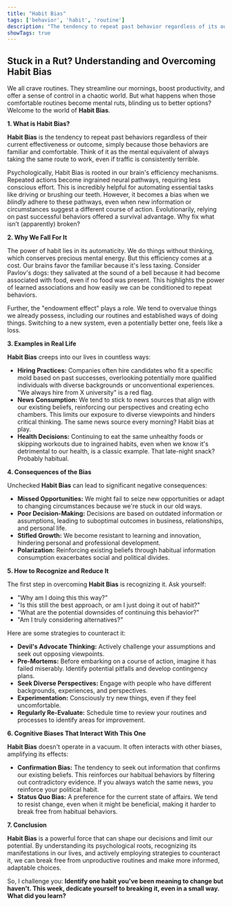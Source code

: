 ```yaml
---
title: "Habit Bias"
tags: ['behavior', 'habit', 'routine']
description: "The tendency to repeat past behavior regardless of its outcome due to the comfort of routine."
showTags: true
---
```


## Stuck in a Rut? Understanding and Overcoming Habit Bias

We all crave routines. They streamline our mornings, boost productivity, and offer a sense of control in a chaotic world. But what happens when those comfortable routines become mental ruts, blinding us to better options? Welcome to the world of **Habit Bias**.

**1. What is Habit Bias?**

**Habit Bias** is the tendency to repeat past behaviors regardless of their current effectiveness or outcome, simply because those behaviors are familiar and comfortable. Think of it as the mental equivalent of always taking the same route to work, even if traffic is consistently terrible.

Psychologically, Habit Bias is rooted in our brain's efficiency mechanisms. Repeated actions become ingrained neural pathways, requiring less conscious effort. This is incredibly helpful for automating essential tasks like driving or brushing our teeth. However, it becomes a bias when we *blindly* adhere to these pathways, even when new information or circumstances suggest a different course of action. Evolutionarily, relying on past successful behaviors offered a survival advantage. Why fix what isn’t (apparently) broken?

**2. Why We Fall For It**

The power of habit lies in its automaticity. We do things without thinking, which conserves precious mental energy. But this efficiency comes at a cost. Our brains favor the familiar because it's less taxing. Consider Pavlov's dogs: they salivated at the sound of a bell because it had become associated with food, even if no food was present. This highlights the power of learned associations and how easily we can be conditioned to repeat behaviors.

Further, the "endowment effect" plays a role. We tend to overvalue things we already possess, including our routines and established ways of doing things. Switching to a new system, even a potentially better one, feels like a loss.

**3. Examples in Real Life**

**Habit Bias** creeps into our lives in countless ways:

*   **Hiring Practices:** Companies often hire candidates who fit a specific mold based on past successes, overlooking potentially more qualified individuals with diverse backgrounds or unconventional experiences. "We always hire from X university" is a red flag.
*   **News Consumption:** We tend to stick to news sources that align with our existing beliefs, reinforcing our perspectives and creating echo chambers. This limits our exposure to diverse viewpoints and hinders critical thinking. The same news source every morning? Habit bias at play.
*   **Health Decisions:** Continuing to eat the same unhealthy foods or skipping workouts due to ingrained habits, even when we know it's detrimental to our health, is a classic example. That late-night snack? Probably habitual.

**4. Consequences of the Bias**

Unchecked **Habit Bias** can lead to significant negative consequences:

*   **Missed Opportunities:** We might fail to seize new opportunities or adapt to changing circumstances because we're stuck in our old ways.
*   **Poor Decision-Making:** Decisions are based on outdated information or assumptions, leading to suboptimal outcomes in business, relationships, and personal life.
*   **Stifled Growth:** We become resistant to learning and innovation, hindering personal and professional development.
*   **Polarization:** Reinforcing existing beliefs through habitual information consumption exacerbates social and political divides.

**5. How to Recognize and Reduce It**

The first step in overcoming **Habit Bias** is recognizing it. Ask yourself:

*   "Why am I doing this this way?"
*   "Is this still the best approach, or am I just doing it out of habit?"
*   "What are the potential downsides of continuing this behavior?"
*   "Am I truly considering alternatives?"

Here are some strategies to counteract it:

*   **Devil's Advocate Thinking:** Actively challenge your assumptions and seek out opposing viewpoints.
*   **Pre-Mortems:** Before embarking on a course of action, imagine it has failed miserably. Identify potential pitfalls and develop contingency plans.
*   **Seek Diverse Perspectives:** Engage with people who have different backgrounds, experiences, and perspectives.
*   **Experimentation:** Consciously try new things, even if they feel uncomfortable.
*   **Regularly Re-Evaluate:** Schedule time to review your routines and processes to identify areas for improvement.

**6. Cognitive Biases That Interact With This One**

**Habit Bias** doesn't operate in a vacuum. It often interacts with other biases, amplifying its effects:

*   **Confirmation Bias:** The tendency to seek out information that confirms our existing beliefs. This reinforces our habitual behaviors by filtering out contradictory evidence. If you always watch the same news, you reinforce your political habit.
*   **Status Quo Bias:** A preference for the current state of affairs. We tend to resist change, even when it might be beneficial, making it harder to break free from habitual behaviors.

**7. Conclusion**

**Habit Bias** is a powerful force that can shape our decisions and limit our potential. By understanding its psychological roots, recognizing its manifestations in our lives, and actively employing strategies to counteract it, we can break free from unproductive routines and make more informed, adaptable choices.

So, I challenge you: **Identify one habit you've been meaning to change but haven't. This week, dedicate yourself to breaking it, even in a small way. What did you learn?**

